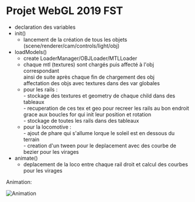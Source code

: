 # Projet WebGL 2019 FST
 
<ul>
    <li>declaration des variables</li>
    <li>init()
        <ul>
            <li>lancement de la création de tous les objets (scene/renderer/cam/controls/light/obj)</li>
        </ul>
    </li>
    <li>loadModels()
        <ul>
            <li>create LoaderManager/OBJLoader/MTLLoader</li>
            <li>
                chaque mtl (textures) sont chargés puis affecté à l'obj correspondant<br>
                ainsi de suite après chaque fin de chargement des obj<br>
                affectation des objs avec textures dans des var globales
            </li>
            <li>
                pour les rails : <br>
                - stockage des textures et geometry de chaque child dans des tableaux<br>
                - recuperation de ces tex et geo pour recreer les rails au bon endroit grace aux boucles for qui init leur position et rotation<br>
                - stockage de toutes les rails dans des tableaux
            </li>
            <li>
                pour la locomotive : <br>
                - ajout de phare qui s'allume lorque le soleil est en dessous du terrain<br>
                - creation d'un tween pour le deplacement avec des courbe de bezier pour les virages
            </li>
        </ul>
    </li>
    <li>animate()
        <ul>
            <li>deplacement de la loco entre chaque rail droit et calcul des courbes pour les virages</li>
        </ul>
    </li>
</ul>
   
         
<p>Animation:</p>

![Animation](rapport/screens/animation.gif)
